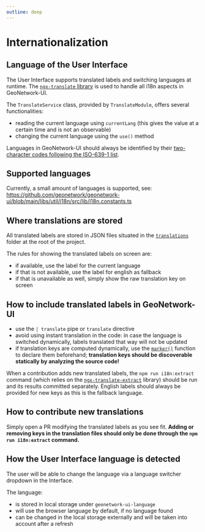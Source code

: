 ```yaml
---
outline: deep
---
```


# Internationalization

## Language of the User Interface

The User Interface supports translated labels and switching languages at runtime. The [`ngx-translate` library](https://github.com/ngx-translate/core) is used to handle all i18n aspects in GeoNetwork-UI.

The `TranslateService` class, provided by `TranslateModule`, offers several functionalities:

- reading the current language using `currentLang` (this gives the value at a certain time and is not an observable)
- changing the current language using the `use()` method

Languages in GeoNetwork-UI should always be identified by their [two-character codes following the ISO-639-1 list](https://en.wikipedia.org/wiki/List_of_ISO_639-1_codes).

## Supported languages

Currently, a small amount of languages is supported, see: https://github.com/geonetwork/geonetwork-ui/blob/main/libs/util/i18n/src/lib/i18n.constants.ts

## Where translations are stored

All translated labels are stored in JSON files situated in the [`translations`](https://github.com/geonetwork/geonetwork-ui/tree/main/translations) folder at the root of the project.

The rules for showing the translated labels on screen are:

- if available, use the label for the current language
- if that is not available, use the label for english as fallback
- if that is unavailable as well, simply show the raw translation key on screen

## How to include translated labels in GeoNetwork-UI

- use the `| translate` pipe or `translate` directive
- avoid using instant translation in the code: in case the language is switched dynamically, labels translated that way will not be updated
- if translation keys are computed dynamically, use the [`marker()`](https://github.com/biesbjerg/ngx-translate-extract-marker) function to declare them beforehand; **translation keys should be discoverable statically by analyzing the source code!**

When a contribution adds new translated labels, the `npm run i18n:extract` command (which relies on the [`ngx-translate-extract`](https://github.com/biesbjerg/ngx-translate-extract) library) should be run and its results committed separately. English labels should always be provided for new keys as this is the fallback language.

## How to contribute new translations

Simply open a PR modifying the translated labels as you see fit. **Adding or removing keys in the translation files should only be done through the `npm run i18n:extract` command.**

## How the User Interface language is detected

The user will be able to change the language via a language switcher dropdown in the Interface.

The language:

- is stored in local storage under `geonetwork-ui-language`
- will use the browser language by default, if no language found
- can be changed in the local storage externally and will be taken into account after a refresh
